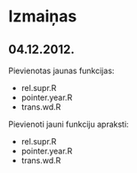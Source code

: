 Izmaiņas
========================================================

04.12.2012.
------

Pievienotas jaunas funkcijas:
* rel.supr.R
* pointer.year.R
* trans.wd.R

Pievienoti jauni funkciju apraksti:
* rel.supr.R
* pointer.year.R
* trans.wd.R
